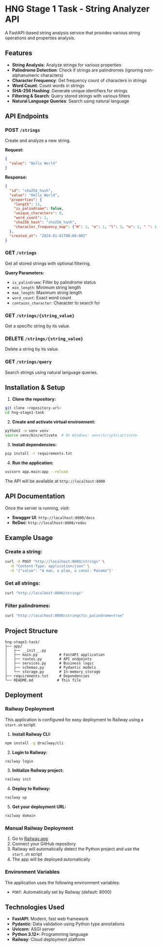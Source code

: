 # HNG Stage 1 Task - String Analyzer API

A FastAPI-based string analysis service that provides various string operations and properties analysis.

## Features

- **String Analysis**: Analyze strings for various properties
- **Palindrome Detection**: Check if strings are palindromes (ignoring non-alphanumeric characters)
- **Character Frequency**: Get frequency count of characters in strings
- **Word Count**: Count words in strings
- **SHA-256 Hashing**: Generate unique identifiers for strings
- **Filtering & Search**: Query stored strings with various filters
- **Natural Language Queries**: Search using natural language

## API Endpoints

### POST `/strings`
Create and analyze a new string.

**Request:**
```json
{
  "value": "Hello World"
}
```

**Response:**
```json
{
  "id": "sha256_hash",
  "value": "Hello World",
  "properties": {
    "length": 11,
    "is_palindrome": false,
    "unique_characters": 8,
    "word_count": 2,
    "sha256_hash": "sha256_hash",
    "character_frequency_map": {"H": 1, "e": 1, "l": 3, "o": 2, " ": 1, "W": 1, "r": 1, "d": 1}
  },
  "created_at": "2024-01-01T00:00:00Z"
}
```

### GET `/strings`
Get all stored strings with optional filtering.

**Query Parameters:**
- `is_palindrome`: Filter by palindrome status
- `min_length`: Minimum string length
- `max_length`: Maximum string length
- `word_count`: Exact word count
- `contains_character`: Character to search for

### GET `/strings/{string_value}`
Get a specific string by its value.

### DELETE `/strings/{string_value}`
Delete a string by its value.

### GET `/strings/query`
Search strings using natural language queries.

## Installation & Setup

1. **Clone the repository:**
```bash
git clone <repository-url>
cd hng-stage1-task
```

2. **Create and activate virtual environment:**
```bash
python3 -m venv venv
source venv/bin/activate  # On Windows: venv\Scripts\activate
```

3. **Install dependencies:**
```bash
pip install -r requirements.txt
```

4. **Run the application:**
```bash
uvicorn app.main:app --reload
```

The API will be available at `http://localhost:8000`

## API Documentation

Once the server is running, visit:
- **Swagger UI**: `http://localhost:8000/docs`
- **ReDoc**: `http://localhost:8000/redoc`

## Example Usage

### Create a string:
```bash
curl -X POST "http://localhost:8000/strings" \
  -H "Content-Type: application/json" \
  -d '{"value": "A man, a plan, a canal: Panama"}'
```

### Get all strings:
```bash
curl "http://localhost:8000/strings"
```

### Filter palindromes:
```bash
curl "http://localhost:8000/strings?is_palindrome=true"
```

## Project Structure

```
hng-stage1-task/
├── app/
│   ├── __init__.py
│   ├── main.py          # FastAPI application
│   ├── routes.py        # API endpoints
│   ├── services.py      # Business logic
│   ├── schemas.py       # Pydantic models
│   └── storage.py       # In-memory storage
├── requirements.txt     # Dependencies
└── README.md           # This file
```

## Deployment

### Railway Deployment

This application is configured for easy deployment to Railway using a `start.sh` script:

1. **Install Railway CLI:**
```bash
npm install -g @railway/cli
```

2. **Login to Railway:**
```bash
railway login
```

3. **Initialize Railway project:**
```bash
railway init
```

4. **Deploy to Railway:**
```bash
railway up
```

5. **Get your deployment URL:**
```bash
railway domain
```

### Manual Railway Deployment

1. Go to [Railway.app](https://railway.app)
2. Connect your GitHub repository
3. Railway will automatically detect the Python project and use the `start.sh` script
4. The app will be deployed automatically

### Environment Variables

The application uses the following environment variables:
- `PORT`: Automatically set by Railway (default: 8000)

## Technologies Used

- **FastAPI**: Modern, fast web framework
- **Pydantic**: Data validation using Python type annotations
- **Uvicorn**: ASGI server
- **Python 3.12+**: Programming language
- **Railway**: Cloud deployment platform
